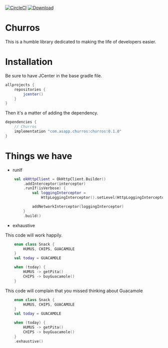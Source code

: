 [![CircleCI](https://circleci.com/gh/asappinc/churros/tree/master.svg?style=svg)](https://circleci.com/gh/asappinc/churros/tree/master)
[![Download](https://api.bintray.com/packages/asapp/Churros/com.asapp.churros/images/download.svg)](https://bintray.com/asapp/Churros/com.asapp.churros/_latestVersion)

Churros
====
This is a humble library dedicated to making the life of developers easier.

Installation
====
Be sure to have JCenter in the base gradle file.
```groovy
allprojects {
    repositories {
        jcenter()
    }
}
```

Then it's a matter of adding the dependency.
```groovy
dependencies {
    // Churros
    implementation "com.asapp.churros:churros:0.1.0"
}
```

Things we have
====
* runIf
```kotlin
    val okHttpClient = OkHttpClient.Builder()
        .addInterceptor(interceptor)
        .runIf(isVerbose) {
            val loggingInterceptor =
                HttpLoggingInterceptor().setLevel(HttpLoggingInterceptor.Level.BODY)

            addNetworkInterceptor(loggingInterceptor)
        }
        .build()
```
* exhaustive

This code will work happily.
```kotlin
    enum class Snack {
        HUMUS, CHIPS, GUACAMOLE
    }
    val today = GUACAMOLE

    when (today) {
        HUMUS -> getPita()
        CHIPS -> buyGuacamole()
    }
```
This code will complain that you missed thinking about Guacamole
```kotlin
    enum class Snack {
        HUMUS, CHIPS, GUACAMOLE
    }
    val today = GUACAMOLE

    when (today) {
        HUMUS -> getPita()
        CHIPS -> buyGuacamole()
    }
    .exhaustive()
```